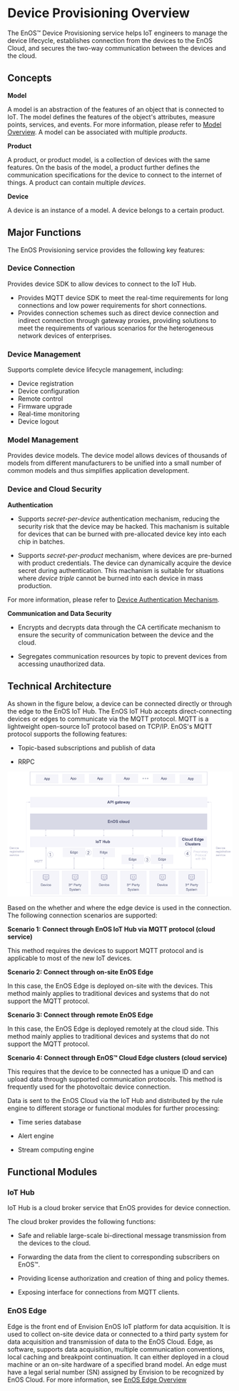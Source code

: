 # Device Provisioning Overview

The EnOS™ Device Provisioning service helps IoT engineers to manage the device lifecycle, establishes connection from the devices to the EnOS Cloud, and secures the two-way communication between the devices and the cloud.

## Concepts

**Model**

A model is an abstraction of the features of an object that is connected to IoT. The model defines the features of the object's attributes, measure points, services, and events. For more information, please refer to [Model Overview](model_overview). A model can be associated with multiple _products_.

**Product**

A product, or product model, is a collection of devices with the same features. On the basis of the model, a product further defines the communication specifications for the device to connect to the internet of things. A product can contain multiple _devices_.

**Device**

A device is an instance of a model. A device belongs to a certain product.

## Major Functions

The EnOS Provisioning service provides the following key features:

### Device Connection

Provides device SDK to allow devices to connect to the IoT Hub.
- Provides MQTT device SDK to meet the real-time requirements for long connections and low power requirements for short connections.
- Provides connection schemes such as direct device connection and indirect connection through gateway proxies, providing solutions to meet the requirements of various scenarios for the heterogeneous network devices of enterprises.

### Device Management

Supports complete device lifecycle management, including:
- Device registration
- Device configuration
- Remote control
- Firmware upgrade
- Real-time monitoring
- Device logout

### Model Management

Provides device models. The device model allows devices of thousands of models from different manufacturers to be unified into a small number of common models and thus simplifies application development.

### Device and Cloud Security

**Authentication**

- Supports _secret-per-device_ authentication mechanism, reducing the security risk that the device may be hacked. This machanism is suitable for devices that can be burned with pre-allocated device key into each chip in batches.

- Supports _secret-per-product_ mechanism, where devices are pre-burned with product credentials. The device can dynamically acquire the device secret during authentication. This machanism is suitable for situations where _device triple_ cannot be burned into each device in mass production.

For more information, please refer to [Device Authentication Mechanism](deviceconnection_authentication).

**Communication and Data Security**

- Encrypts and decrypts data through the CA certificate mechanism to ensure the security of communication between the device and the cloud.

- Segregates communication resources by topic to prevent devices from accessing unauthorized data.


## Technical Architecture

As shown in the figure below, a device can be connected directly or through the edge to the EnOS IoT Hub. The EnOS IoT Hub accepts direct-connecting devices or edges to communicate via the MQTT protocol. MQTT is a lightweight open-source IoT protocol based on TCP/IP. EnOS's MQTT protocol supports the following features:

- Topic-based subscriptions and publish of data

- RRPC

![Device Connection Architecture](media/device_connection_methods.png)

Based on the whether and where the edge device is used in the connection. The following connection scenarios are supported:

**Scenario 1: Connect through EnOS IoT Hub via MQTT protocol (cloud service)**

This method requires the devices to support MQTT protocol and is applicable to most of the new IoT devices.

**Scenario 2: Connect through on-site EnOS Edge**

In this case, the EnOS Edge is deployed on-site with the devices. This method mainly applies to traditional devices and systems that do not support the MQTT protocol.

**Scenario 3: Connect through remote EnOS Edge**

In this case, the EnOS Edge is deployed remotely at the cloud side. This method mainly applies to traditional devices and systems that do not support the MQTT protocol.

**Scenario 4: Connect through EnOS™ Cloud Edge clusters (cloud service)**

This requires that the device to be connected has a unique ID and can upload data through supported communication protocols. This method is frequently used for the photovoltaic device connection.

Data is sent to the EnOS Cloud via the IoT Hub and distributed by the rule engine to different storage or functional modules for further processing:

- Time series database

- Alert engine

- Stream computing engine


## Functional Modules

### IoT Hub

IoT Hub is a cloud broker service that EnOS provides for device connection.

The cloud broker provides the following functions:

- Safe and reliable large-scale bi-directional message transmission from the devices to the cloud.

- Forwarding the data from the client to corresponding subscribers on EnOS™.

- Providing license authorization and creation of thing and policy themes.

- Exposing interface for connections from MQTT clients.

### EnOS Edge

Edge is the front end of Envision EnOS IoT platform for data acquisition. It is used to collect on-site device data or connected to a third party system for data acquisition and transmission of data to the EnOS Cloud. Edge, as software, supports data acquisition, multiple communication conventions, local caching and breakpoint continuation. It can either deployed in a cloud machine or an on-site hardware of a specified brand model. An edge must have a legal serial number (SN) assigned by Envision to be recognized by EnOS Cloud. For more information, see [EnOS Edge Overview](https://docs.envisioniot.com/docs/enos-edge/en/latest/edge_overview.html)
